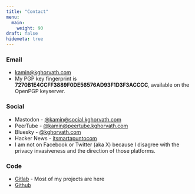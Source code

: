 ```yaml
---
title: "Contact"
menu:
  main:
    weight: 90
draft: false
hidemeta: true
---
```


### Email
- [kamin@kghorvath.com](mailto:kamin@kghorvath.com)
- My PGP key fingerprint is **7270B1E4CCFF3889F0DE56576AD93F1D3F3ACCCC**, available on the OpenPGP keyserver.

### Social
- Mastodon - [@kamin@social.kghorvath.com](https://social.kghorvath.com/@kamin)
- PeerTube - [@kamin@peertube.kghorvath.com](https://peertube.kghorvath.com/a/kamin/video-channels)
- Bluesky - [@kghorvath.com](https://bsky.app/profile/kghorvath.com)
- Hacker News - [itsmartapuntocom](https://news.ycombinator.com/user?id=itsmartapuntocm)
- I am not on Facebook or Twitter (aka X) because I disagree with the privacy invasiveness and the direction of those platforms.

### Code

- [Gitlab](https://gitlab.com/khorvath) - Most of my projects are here
- [Github](https://github.com/kghorvath)
